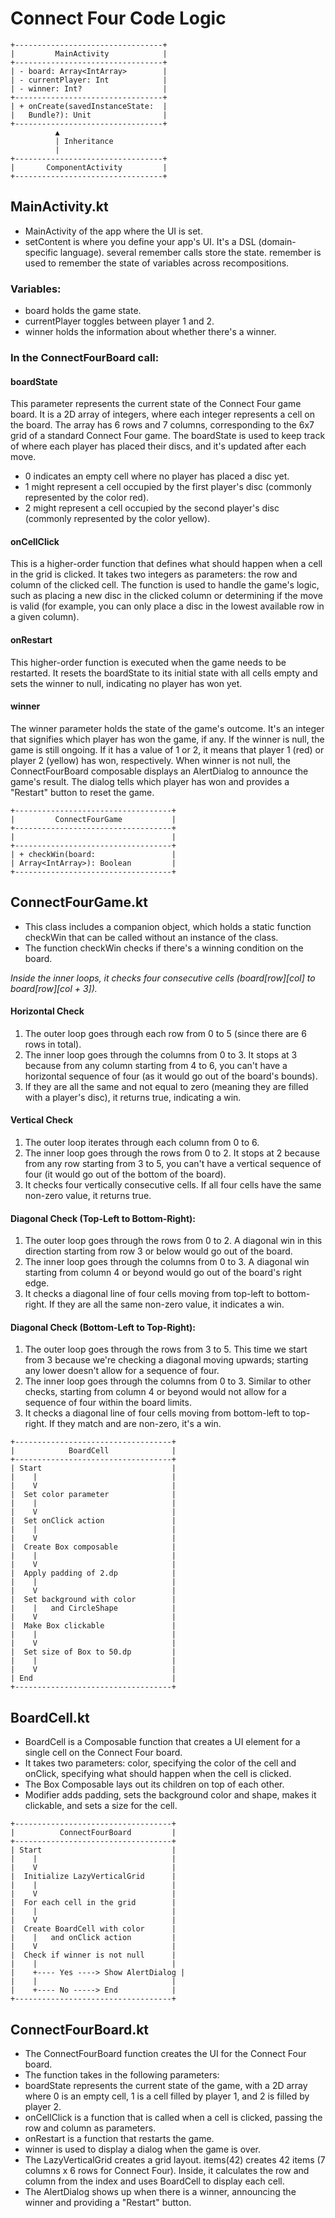 # Connect Four Code Logic

```
+---------------------------------+
|         MainActivity            |
+---------------------------------+
| - board: Array<IntArray>        |
| - currentPlayer: Int            |
| - winner: Int?                  |
+---------------------------------+
| + onCreate(savedInstanceState:  |
|   Bundle?): Unit                |
+---------------------------------+
          ▲
          | Inheritance
          |
+---------------------------------+
|       ComponentActivity         |
+---------------------------------+
```
## MainActivity.kt
* MainActivity of the app where the UI is set.
* setContent is where you define your app's UI. It's a DSL (domain-specific language). several remember calls store the state. remember is used to remember the state of variables across recompositions.

### Variables:
* board holds the game state.
* currentPlayer toggles between player 1 and 2.
* winner holds the information about whether there's a winner.

### In the ConnectFourBoard call:
#### boardState
This parameter represents the current state of the Connect Four game board. It is a 2D array of integers, where each integer represents a cell on the board. The array has 6 rows and 7 columns, corresponding to the 6x7 grid of a standard Connect Four game. The boardState is used to keep track of where each player has placed their discs, and it's updated after each move.
* 0 indicates an empty cell where no player has placed a disc yet.
* 1 might represent a cell occupied by the first player's disc (commonly represented by the color red).
* 2 might represent a cell occupied by the second player's disc (commonly represented by the color yellow).

#### onCellClick
This is a higher-order function that defines what should happen when a cell in the grid is clicked. It takes two integers as parameters: the row and column of the clicked cell. The function is used to handle the game's logic, such as placing a new disc in the clicked column or determining if the move is valid (for example, you can only place a disc in the lowest available row in a given column).

#### onRestart
This higher-order function is executed when the game needs to be restarted. It resets the boardState to its initial state with all cells empty and sets the winner to null, indicating no player has won yet.

#### winner
The winner parameter holds the state of the game's outcome. It's an integer that signifies which player has won the game, if any. If the winner is null, the game is still ongoing. If it has a value of 1 or 2, it means that player 1 (red) or player 2 (yellow) has won, respectively. When winner is not null, the ConnectFourBoard composable displays an AlertDialog to announce the game's result. The dialog tells which player has won and provides a "Restart" button to reset the game.


```
+-----------------------------------+
|         ConnectFourGame           |
+-----------------------------------+
|                                   |
+-----------------------------------+
| + checkWin(board:                 |
| Array<IntArray>): Boolean         |
+-----------------------------------+
```
## ConnectFourGame.kt
* This class includes a companion object, which holds a static function checkWin that can be called without an instance of the class.
* The function checkWin checks if there's a winning condition on the board.

_Inside the inner loops, it checks four consecutive cells (board[row][col] to board[row][col + 3])._

#### Horizontal Check
1) The outer loop goes through each row from 0 to 5 (since there are 6 rows in total).
2) The inner loop goes through the columns from 0 to 3. It stops at 3 because from any column starting from 4 to 6, you can't have a horizontal sequence of four (as it would go out of the board's bounds).
3) If they are all the same and not equal to zero (meaning they are filled with a player's disc), it returns true, indicating a win.

#### Vertical Check
1) The outer loop iterates through each column from 0 to 6.
2) The inner loop goes through the rows from 0 to 2. It stops at 2 because from any row starting from 3 to 5, you can't have a vertical sequence of four (it would go out of the bottom of the board).
3) It checks four vertically consecutive cells. If all four cells have the same non-zero value, it returns true.

#### Diagonal Check (Top-Left to Bottom-Right):
1) The outer loop goes through the rows from 0 to 2. A diagonal win in this direction starting from row 3 or below would go out of the board.
2) The inner loop goes through the columns from 0 to 3. A diagonal win starting from column 4 or beyond would go out of the board's right edge.
3) It checks a diagonal line of four cells moving from top-left to bottom-right. If they are all the same non-zero value, it indicates a win.

#### Diagonal Check (Bottom-Left to Top-Right):
1) The outer loop goes through the rows from 3 to 5. This time we start from 3 because we're checking a diagonal moving upwards; starting any lower doesn't allow for a sequence of four.
2) The inner loop goes through the columns from 0 to 3. Similar to other checks, starting from column 4 or beyond would not allow for a sequence of four within the board limits.
3) It checks a diagonal line of four cells moving from bottom-left to top-right. If they match and are non-zero, it's a win.
```
+-----------------------------------+
|            BoardCell              |
+-----------------------------------+
| Start                             |
|    |                              |
|    V                              |
|  Set color parameter              |
|    |                              |
|    V                              |
|  Set onClick action               |
|    |                              |
|    V                              |
|  Create Box composable            |
|    |                              |
|    V                              |
|  Apply padding of 2.dp            |
|    |                              |
|    V                              |
|  Set background with color        |
|    |   and CircleShape            |
|    V                              |
|  Make Box clickable               |
|    |                              |
|    V                              |
|  Set size of Box to 50.dp         |
|    |                              |
|    V                              |
| End                               |
+-----------------------------------+
```

## BoardCell.kt
*  BoardCell is a Composable function that creates a UI element for a single cell on the Connect Four board.
*  It takes two parameters: color, specifying the color of the cell and onClick, specifying what should happen when the cell is clicked.
*  The Box Composable lays out its children on top of each other.
*  Modifier adds padding, sets the background color and shape, makes it clickable, and sets a size for the cell.

```
+-----------------------------------+
|          ConnectFourBoard         |
+-----------------------------------+
| Start                             |
|    |                              |
|    V                              |
|  Initialize LazyVerticalGrid      |
|    |                              |
|    V                              |
|  For each cell in the grid        |
|    |                              |
|    V                              |
|  Create BoardCell with color      |
|    |   and onClick action         |
|    V                              |
|  Check if winner is not null      |
|    |                              |
|    +---- Yes ----> Show AlertDialog |
|    |                              |
|    +---- No -----> End            |
+-----------------------------------+
```
## ConnectFourBoard.kt
* The ConnectFourBoard function creates the UI for the Connect Four board.
* The function takes in the following parameters:
* boardState represents the current state of the game, with a 2D array where 0 is an empty cell, 1 is a cell filled by player 1, and 2 is filled by player 2.
* onCellClick is a function that is called when a cell is clicked, passing the row and column as parameters.
* onRestart is a function that restarts the game.
* winner is used to display a dialog when the game is over.
* The LazyVerticalGrid creates a grid layout. items(42) creates 42 items (7 columns x 6 rows for Connect Four). Inside, it calculates the row and column from the index and uses BoardCell to display each cell.
* The AlertDialog shows up when there is a winner, announcing the winner and providing a "Restart" button.
